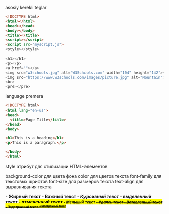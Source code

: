 asosiy kerekli teglar
```html
<!DOCTYPE html>
<html></html>
<head></head>
<body></body>
<title></title>
<script></script>
<script src="myscript.js">
<style></style>

<h1></h1>
<p></p>
<a href=""></a>
<img src="w3schools.jpg" alt="W3Schools.com" width="104" height="142"></img>
<img src="https://www.w3schools.com/images/picture.jpg" alt="Mountain">
<br>
<pre></pre> 
```

language premera

```html
<!DOCTYPE html>
<html lang="en-us">
<head>
  <title>Page Title</title>
</head>
<body>

<h1>This is a heading</h1>
<p>This is a paragraph.</p>

</body>
</html>
```

<tagname style="property:value;">

style атрибут для стилизации HTML-элементов

background-color для цвета фона
color 		для цветов текста
font-family для текстовых шрифтов
font-size 	для размеров текста
text-align 	для выравнивания текста

<b> 	- Жирный текст
<strong> - Важный текст
<i> 	- Курсивный текст
<em> 	- выделенный текст
<mark> 	- отмеченный текст
<small> - Меньший текст
<del> - Удален текст
<ins> - Вставленный текст
<sub> - Подстрочный текст
<sup> - Надстрочный текст

<!-- Write your comments here -->

<link rel="stylesheet" href="/html/styles.css">





























